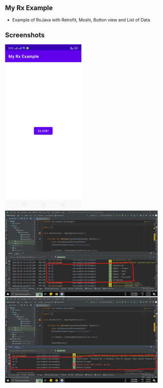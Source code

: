 ## My Rx Example

- Example of RxJava with Retrofit, Moshi, Button view and List of Data

## Screenshots

<img src="screenshot0.png" width="250"/> 

<img src="screenshot1.jpg" width="500"/> 

<img src="screenshot2.jpg" width="500"/>
